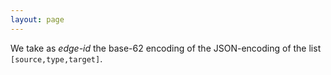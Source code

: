 ```yaml
---
layout: page
---
```


We take as *edge-id* the base-62 encoding of the JSON-encoding of the list `[source,type,target]`.